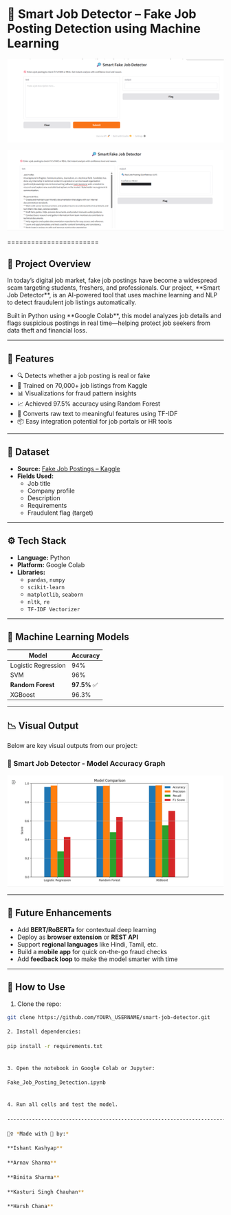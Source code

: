 # 🧠 Smart Job Detector – Fake Job Posting Detection using Machine Learning



![Smart job detector](./smart-job-detector.png)

![Smart Job Detector Banner](./smart-job-detector-2.png)

=======================

## 📌 Project Overview



In today’s digital job market, fake job postings have become a widespread scam targeting students, freshers, and professionals. Our project, \*\*Smart Job Detector\*\*, is an AI-powered tool that uses machine learning and NLP to detect fraudulent job listings automatically.



Built in Python using \*\*Google Colab\*\*, this model analyzes job details and flags suspicious postings in real time—helping protect job seekers from data theft and financial loss.



----------------------------------------------------------------------------------------

## 🧪 Features


- 🔍 Detects whether a job posting is real or fake
- 🤖 Trained on 70,000+ job listings from Kaggle
- 📊 Visualizations for fraud pattern insights
- 📈 Achieved 97.5% accuracy using Random Forest
- 💬 Converts raw text to meaningful features using TF-IDF
- 📦 Easy integration potential for job portals or HR tools


----------------------------------------------------------------------------------------------

## 📁 Dataset


- **Source:** [Fake Job Postings – Kaggle](https://www.kaggle.com/shivamb/real-or-fake-fake-jobposting-prediction)
- **Fields Used:**
  - Job title
  - Company profile
  - Description
  - Requirements
  - Fraudulent flag (target)


-------------------------------------------------------------------

## ⚙️ Tech Stack

- **Language:** Python  
- **Platform:** Google Colab  
- **Libraries:** 
  - `pandas`, `numpy`
  - `scikit-learn`
  - `matplotlib`, `seaborn`
  - `nltk`, `re`
  - `TF-IDF Vectorizer`
--------------------------------------------------------------------

## 🧠 Machine Learning Models


| Model               | Accuracy |
|--------------------|----------|
| Logistic Regression| 94%      |
| SVM                | 96%      |
| **Random Forest**  | **97.5%** ✅ |
| XGBoost            | 96.3%    |


-------------------------------------------------------------------


## 📉 Visual Output

Below are key visual outputs from our project:

### 📌 Smart Job Detector - Model Accuracy Graph

![Model Accuracy Graph](./graph.png)


-------------------------------------------------------------------------------

## 🚀 Future Enhancements

- Add **BERT/RoBERTa** for contextual deep learning
- Deploy as **browser extension** or **REST API**
- Support **regional languages** like Hindi, Tamil, etc.
- Build a **mobile app** for quick on-the-go fraud checks
- Add **feedback loop** to make the model smarter with time
-------------------------------------------------------------------------------

## 📂 How to Use


1. Clone the repo:

```bash
git clone https://github.com/YOUR\_USERNAME/smart-job-detector.git

2. Install dependencies:

pip install -r requirements.txt


3. Open the notebook in Google Colab or Jupyter:

Fake_Job_Posting_Detection.ipynb


4. Run all cells and test the model.

----------------------------------------------------------------------------------------

🙋‍♀️ *Made with 💙 by:*

**Ishant Kashyap**

**Arnav Sharma**

**Binita Sharma**

**Kasturi Singh Chauhan**

**Harsh Chana**












